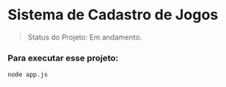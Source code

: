 # Sistema de Cadastro de Jogos

> Status do Projeto: Em andamento.

### Para executar esse projeto:

``` 
node app.js
```
